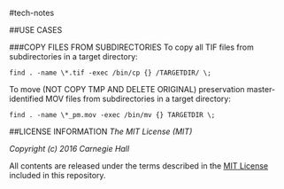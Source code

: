 
#tech-notes

##USE CASES

###COPY FILES FROM SUBDIRECTORIES
To copy all TIF files from subdirectories in a target directory:

  `find . -name \*.tif -exec /bin/cp {} /TARGETDIR/ \;`

To move (NOT COPY TMP AND DELETE ORIGINAL) preservation master-identified MOV files from subdirectories in a target directory:

  `find . -name \*_pm.mov -exec /bin/mv {} TARGETDIR \;`


##LICENSE INFORMATION
_The MIT License (MIT)_

_Copyright (c) 2016 Carnegie Hall_

All contents are released under the terms described in the [MIT License](https://github.com/CarnegieHall/quality-control/blob/master/LICENSE) included in this repository.
